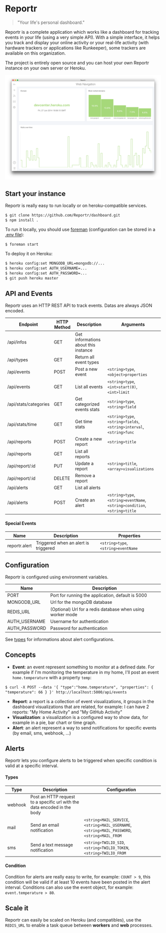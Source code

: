 Reportr
=========

> "Your life's personal dashboard."

Reportr is a complete application which works like a dashboard for tracking events in your life (using a very simple API). With a simple interface, it helps you track and display your online activity or your real-life activity (with hardware trackers or applications like Runkeeper), some trackers are available on this organization.

The project is entirely open source and you can host your own Reportr instance on your own server or Heroku.

[![Screen Preview](./preview.png)](./preview.png)

## Start your instance

Reportr is really easy to run locally or on heroku-compatible services.

```
$ git clone https://github.com/Reportr/dashboard.git
$ npm install .
```

To run it locally, you should use [foreman](http://ddollar.github.io/foreman/) (configuration can be stored in a [.env file](https://devcenter.heroku.com/articles/config-vars#local-setup)):

```
$ foreman start
```

To deploy it on Heroku:

```
$ heroku config:set MONGODB_URL=mongodb://...
$ heroku config:set AUTH_USERNAME=...
$ heroku config:set AUTH_PASSWORD=...
$ git push heroku master
```

## API and Events

Reportr uses an HTTP REST API to track events. Datas are always JSON encoded.

| Endpoint | HTTP Method | Description | Arguments |
| -------- | ----------- | ----------- | --------- |
| /api/infos | GET | Get informations about this instance |  |
| /api/types | GET | Return all event types |  |
| /api/events | POST | Post a new event | `<string>type`, `<object>properties` |
| /api/events | GET | List all events | `<string>type`, `<int>start(0)`, `<int>limit` |
| /api/stats/categories | GET | Get categorized events stats | `<string>type`,`<string>field` |
| /api/stats/time | GET | Get time stats | `<string>type`,`<string>fields`, `<string>interval`, `<string>func` |
| /api/reports | POST | Create a new report | `<string>title` |
| /api/reports | GET | List all reports |  |
| /api/report/:id | PUT | Update a report | `<string>title`, `<array>visualizations` |
| /api/report/:id | DELETE | Remove a report |  |
| /api/alerts | GET | List all alerts |  |
| /api/alerts | POST | Create an alert | `<string>type`, `<string>eventName`, `<string>condition`, `<string>title` |

#### Special Events

| Name | Description | Properties |
| ---- | ----------- | ---------- |
| reportr.alert | Triggered when an alert is triggered | `<string>type`, `<string>eventName` |


## Configuration

Reportr is configured using environment variables.

| Name | Description |
| ---- | ----------- |
| PORT | Port for running the application, default is 5000 |
| MONGODB_URL | Url for the mongoDB database |
| REDIS_URL | (Optional) Url for a redis database when using worker mode |
| AUTH_USERNAME | Username for authentication |
| AUTH_PASSWORD | Password for authentication |

See [types](#types) for informations about alert configurations.

## Concepts

* **Event**: an event represent something to monitor at a defined date. For example if I'm monitoring the temperature in my home, I'll post an event `home.temperature` with a property `temp`:

```
$ curl -X POST --data '{ "type":"home.temperature", "properties": { "temperature": 66 } }' http://localhost:5000/api/events
```

* **Report**: a report is a collection of event visualizations, it groups in the dashboard visualizations that are related, for example: I can have 2 reports: "My Home Activity" and "My GitHub Activity"
* **Visualization**: a visualization is a configured way to show data, for example in a pie, bar chart or time graph.
* **Alert**: an alert represent a way to send notifications for specific events (by email, sms, webhook, ...)

## Alerts

Reportr lets you configure alerts to be triggered when specific condition is valid at a specific interval.

#### Types

| Type | Description | Configuration |
| ---- | ----------- | ------------- |
| webhook | Post an HTTP request to a specific url with the data encoded in the body | |
| mail | Send an email notification | `<string>MAIL_SERVICE`, `<string>MAIL_USERNAME`, `<string>MAIL_PASSWORD`, `<string>MAIL_FROM` |
| sms | Send a text message notification | `<string>TWILIO_SID`, `<string>TWILIO_TOKEN`, `<string>TWILIO_FROM` |

#### Condition

Condition for alerts are really easy to write, for example: `COUNT > 9`, this condition will be valid if at least 10 events have been posted in the alert interval. Conditions can also use the event object, for example: `event.temperature > 80`.

## Scale it

Reportr can easily be scaled on Heroku (and compatibles), use the `REDIS_URL` to enable a task queue between **workers** and **web** processes.

